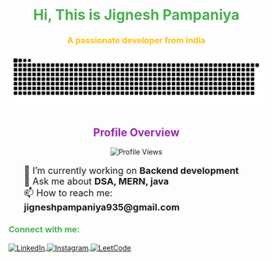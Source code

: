 <h1 align="center" style="color: #4CAF50;">Hi, This is Jignesh Pampaniya</h1>
<h3 align="center" style="color: #FFC107;">A passionate developer from India</h3>
<img src="https://raw.githubusercontent.com/khyatisatija/khyatisatija/output/snake.svg" alt="Snake animation" />
<h2 align="center" style="color: #9C27B0;">Profile Overview</h2>
<p align="center"> 
  <img src="https://komarev.com/ghpvc/?username=JIGNESH1409&label=Profile%20views&color=0e75b6&style=flat" alt="Profile Views" />
</p>


<ul style="list-style-type: none; font-size: 18px;">
  <li>🔭 I’m currently working on <b>Backend development</b></li>
  <li>💬 Ask me about <b>DSA, MERN, java</b></li>
  <li>📫 How to reach me: <b>jigneshpampaniya935@gmail.com</b></li>
</ul>
<h3 align="left" style="color: #4CAF50;">Connect with me:</h3>
<p align="left">
  <a href="https://www.linkedin.com/in/jignesh-pampaniya-9a2002294" target="_blank">
    <img align="center" src="https://raw.githubusercontent.com/rahuldkjain/github-profile-readme-generator/master/src/images/icons/Social/linked-in-alt.svg" alt="LinkedIn" height="30" width="40" />
  </a>
  <a href="https://instagram.com/jignesh_1409" target="_blank">
    <img align="center" src="https://raw.githubusercontent.com/rahuldkjain/github-profile-readme-generator/master/src/images/icons/Social/instagram.svg" alt="Instagram" height="30" width="40" />
  </a>
  <a href="https://leetcode.com/u/JigneshPampaniya/" target="_blank">
    <img align="center" src="https://raw.githubusercontent.com/rahuldkjain/github-profile-readme-generator/master/src/images/icons/Social/leet-code.svg" alt="LeetCode" height="30" width="40" />
  </a>
</p>



<!--
**JIGNESH1409/JIGNESH1409** is a ✨ _special_ ✨ repository because its `README.md` (this file) appears on your GitHub profile.

Here are some ideas to get you started:

- 🔭 I’m currently working on ...
- 🌱 I’m currently learning ...
- 👯 I’m looking to collaborate on ...
- 🤔 I’m looking for help with ...
- 💬 Ask me about ...
- 📫 How to reach me: ...
- 😄 Pronouns: ...
- ⚡ Fun fact: ...
-->
